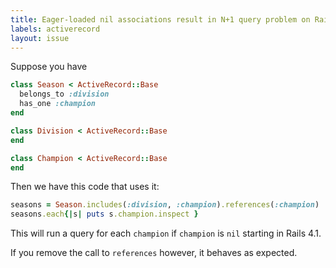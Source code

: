 ```yaml
---
title: Eager-loaded nil associations result in N+1 query problem on Rails 4.1 & 4.2 when using `references`
labels: activerecord
layout: issue
---
```


Suppose you have

``` ruby
class Season < ActiveRecord::Base
  belongs_to :division
  has_one :champion
end

class Division < ActiveRecord::Base
end

class Champion < ActiveRecord::Base
end
```

Then we have this code that uses it:

``` ruby
seasons = Season.includes(:division, :champion).references(:champion)
seasons.each{|s| puts s.champion.inspect }
```

This will run a query for each `champion` if `champion` is `nil` starting in Rails 4.1.

If you remove the call to `references` however, it behaves as expected.

